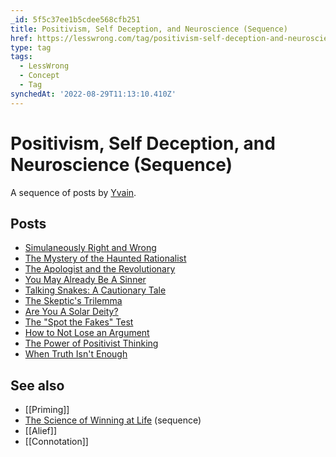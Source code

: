 ```yaml
---
_id: 5f5c37ee1b5cdee568cfb251
title: Positivism, Self Deception, and Neuroscience (Sequence)
href: https://lesswrong.com/tag/positivism-self-deception-and-neuroscience-sequence
type: tag
tags:
  - LessWrong
  - Concept
  - Tag
synchedAt: '2022-08-29T11:13:10.410Z'
---
```

# Positivism, Self Deception, and Neuroscience (Sequence)

A sequence of posts by [Yvain](https://wiki.lesswrong.com/wiki/Yvain).

## Posts

*   [Simulaneously Right and Wrong](http://lesswrong.com/lw/1d/simultaneously_right_and_wrong)
*   [The Mystery of the Haunted Rationalist](http://lesswrong.com/lw/1l/the_mystery_of_the_haunted_rationalist)
*   [The Apologist and the Revolutionary](http://lesswrong.com/lw/20/the_apologist_and_the_revolutionary)
*   [You May Already Be A Sinner](http://lesswrong.com/lw/1u/you_may_already_be_a_sinner)
*   [Talking Snakes: A Cautionary Tale](http://lesswrong.com/lw/2d/talking_snakes_a_cautionary_tale)
*   [The Skeptic's Trilemma](http://lesswrong.com/lw/2p/the_skeptics_trilemma)
*   [Are You A Solar Deity?](http://lesswrong.com/lw/2w/are_you_a_solar_deity)
*   [The "Spot the Fakes" Test](http://lesswrong.com/lw/34/the_spot_the_fakes_test)
*   [How to Not Lose an Argument](http://lesswrong.com/lw/3k/how_to_not_lose_an_argument)
*   [The Power of Positivist Thinking](http://lesswrong.com/lw/48/the_power_of_positivist_thinking)
*   [When Truth Isn't Enough](http://lesswrong.com/lw/4h/when_truth_isnt_enough)

## See also

*   [[Priming]]
*   [The Science of Winning at Life](https://www.lesswrong.com/tag/the-science-of-winning-at-life) (sequence)
*   [[Alief]]
*   [[Connotation]]